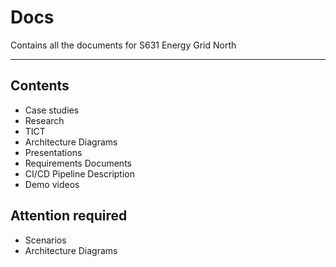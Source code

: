 # Docs
Contains all the documents for S631 Energy Grid North

---

## Contents
- Case studies
- Research
- TICT
- Architecture Diagrams
- Presentations
- Requirements Documents
- CI/CD Pipeline Description
- Demo videos


## Attention required
- Scenarios
- Architecture Diagrams
